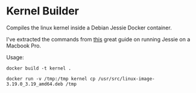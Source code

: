 # Kernel Builder

Compiles the linux kernel inside a Debian Jessie Docker container.

I've extracted the commands from [this](https://blog.jessfraz.com/posts/linux-on-mac.html) great guide on running Jessie on a Macbook Pro. 

Usage:

    docker build -t kernel .

    docker run -v /tmp:/tmp kernel cp /usr/src/linux-image-3.19.0_3.19_amd64.deb /tmp
